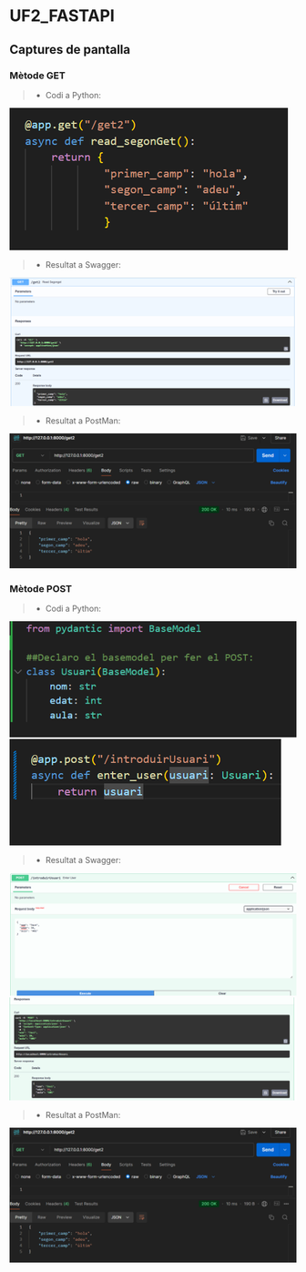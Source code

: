 # UF2_FASTAPI

## Captures de pantalla

### Mètode GET
>- Codi a Python:

![codi_mètode_GET](/ACTIVITAT_8/images/Captura%20de%20pantalla%202024-11-11%20185401.png)

>- Resultat a Swagger:

![Resultat_Swager](/ACTIVITAT_8/images/Captura%20de%20pantalla%202024-11-11%20185334.png)

>- Resultat a PostMan:

![Resultat_PostMan](/ACTIVITAT_8/images/Captura%20de%20pantalla%202024-11-11%20190439.png)

### Mètode POST
>- Codi a Python:

![codi1_mètode_POST](/ACTIVITAT_8/images/Captura%20de%20pantalla%202024-11-13%20192540.png)
![codi2_mètode_POST](/ACTIVITAT_8/images/Captura%20de%20pantalla%202024-11-13%20192545.png)

>- Resultat a Swagger:

![Resultat_Swager1](/ACTIVITAT_8/images/Captura%20de%20pantalla%202024-11-13%20192414.png)
![Resultat_Swager2](/ACTIVITAT_8/images/Captura%20de%20pantalla%202024-11-13%20192441.png)

>- Resultat a PostMan:

![Resultat_PostMan](/ACTIVITAT_8/images/Captura%20de%20pantalla%202024-11-11%20190439.png)
